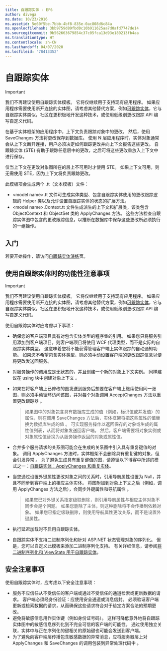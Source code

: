 ```yaml
---
title: 自跟踪实体 - EF6
author: divega
ms.date: 10/23/2016
ms.assetid: 5e60f5be-7bbb-4bf8-835e-0ac808d6c84a
ms.openlocfilehash: 3bb9759d89fbd0c10b911625aa7d0afd7747de14
ms.sourcegitcommit: 9b562663679854c37c05fca13d93e180213fb4aa
ms.translationtype: HT
ms.contentlocale: zh-CN
ms.lasthandoff: 04/07/2020
ms.locfileid: "78413352"
---
```

# <a name="self-tracking-entities"></a>自跟踪实体

> [!IMPORTANT]
> 我们不再建议使用自跟踪实体模板。 它将仅继续用于支持现有应用程序。 如果应用程序需要使用断开连接的实体图，请考虑其他替代方案，例如[可跟踪实体](https://trackableentities.github.io/)，它与自跟踪实体类似，社区在更积极地开发这种技术，或使用低级别更改跟踪 API 编写自定义代码。

在基于实体框架的应用程序中，上下文负责跟踪对象中的更改。 然后，使用 SaveChanges 方法将更改保存到数据库。 使用 N 层应用程序时，实体对象通常会从上下文断开连接，用户必须决定如何跟踪更改并向上下文报告这些更改。 自跟踪实体 (STE) 有助于跟踪任意层中的更改，之后可将这些更改重放入上下文中进行保存。  

仅当上下文在更改对象图所在的层上不可用时才使用 STE。 如果上下文可用，则无需使用 STE，因为上下文将负责跟踪更改。  

此模板项会生成两个 .tt（文本模板）文件：  

- \<model name\>.tt 文件可生成实体类型、包含自跟踪实体使用的更改跟踪逻辑的 Helper 类以及允许设置自跟踪实体的状态的扩展方法。  
- \<model name\>.Context.tt 文件生成派生的上下文和扩展类，该类包含 ObjectContext 和 ObjectSet 类的 ApplyChanges 方法。 这些方法检查自跟踪实体图中包含的更改跟踪信息，以推断在数据库中保存这些更改所必须执行的一组操作。  

## <a name="get-started"></a>入门  

若要开始操作，请访问[自跟踪实体演练](walkthrough.md)页。  

## <a name="functional-considerations-when-working-with-self-tracking-entities"></a>使用自跟踪实体时的功能性注意事项  
> [!IMPORTANT]
> 我们不再建议使用自跟踪实体模板。 它将仅继续用于支持现有应用程序。 如果应用程序需要使用断开连接的实体图，请考虑其他替代方案，例如[可跟踪实体](https://trackableentities.github.io/)，它与自跟踪实体类似，社区在更积极地开发这种技术，或使用低级别更改跟踪 API 编写自定义代码。

使用自跟踪实体时应考虑以下事项：  

- 确保您的客户端项目具有对包含实体类型的程序集的引用。 如果您只将服务引用添加到客户端项目，则客户端项目将使用 WCF 代理类型，而不是实际的自跟踪实体类型。 这意味着您将不能获得管理客户端上实体跟踪的自动通知功能。 如果您不希望包含实体类型，则必须手动设置客户端的更改跟踪信息以便将更改发送回服务。  
- 对服务操作的调用应是无状态的，并且创建一个新的对象上下文实例。 同样建议在 using 块中创建对象上下文  。  
- 如果在将客户端上已修改的图发送到服务后想要在客户端上继续使用同一张图，则必须手动循环访问该图，并对每个对象调用 AcceptChanges 方法以重置更改跟踪器  。  

    > 如果图中的对象包含具有数据库生成的值（例如，标识值或并发值）的属性，则在调用 SaveChanges 方法后，实体框架将把这些属性的值替换为数据库生成的值  。 可实现服务操作以返回保存的对象或生成的属性值列表，从而将对象发送回客户端。 然后，客户端需要将对象实例或对象属性值替换为从服务操作返回的对象或属性值。  
- 合并多个服务请求的关系图可能会在生成的关系图中引入具有重复键值的对象。 调用 ApplyChanges 方法时，实体框架不会删除具有重复键的对象，但会引发异常  。 为了避免生成具有重复键值的图，请遵循以下博客中所述的模式之一：[自跟踪实体：ApplyChanges 和重复实体](https://go.microsoft.com/fwlink/?LinkID=205119&clcid=0x409)。  
- 当您通过设置外键属性更改对象之间的关系时，引用导航属性设置为 Null，并且不同步到客户端上的相应主体实体。 将图附加到对象上下文之后（例如，调用 ApplyChanges 方法之后），会同步外键属性和导航属性  。  

    > 如果您已对外键关系指定级联删除，则引用导航属性与相应主体对象不同步会是个问题。 如果您删除了主体，则这种删除将不会传播到依赖对象。 如果您已指定级联删除，则使用导航属性更改关系，而不是设置外键属性。  
- 执行延迟加载时不启用自跟踪实体。  
- 自跟踪实体不支持二进制序列化和针对 ASP.NET 状态管理对象的序列化。 但是，您可以自定义此模板来添加二进制序列化支持。 有关详细信息，请参阅[将二进制序列化和 ViewState 用于自跟踪实体](https://go.microsoft.com/fwlink/?LinkId=199208)。  

## <a name="security-considerations"></a>安全注意事项  

使用自跟踪实体时，应考虑以下安全注意事项：  

- 服务不应信任从不受信任的客户端或通过不受信任的通道检索或更新数据的请求。 客户端必须经身份验证：应使用安全通道或消息信封。 必须验证客户端更新或检索数据的请求，从而确保这些请求符合对于给定方案合法的预期更改。  
- 避免将敏感信息用作实体键（例如身份证号码）。 这样可降低意外地将自跟踪实体图中的敏感信息序列化到不完全可信的客户端的可能性。 通过使用独立关联，实体中与正在序列化的键相关的原始键也可能会发送到客户端。  
- 为了避免向客户端层传播包含敏感数据的异常消息，应将服务器层上对 ApplyChanges 和 SaveChanges 的调用包装到异常处理代码中   。  
